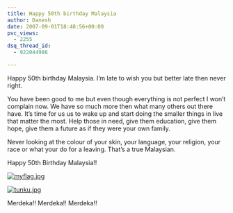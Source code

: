 ```yaml
---
title: Happy 50th birthday Malaysia
author: Danesh
date: 2007-09-01T18:48:56+00:00
pvc_views:
  - 2255
dsq_thread_id:
  - 922044986

---
```

Happy 50th birthday Malaysia. I&#8217;m late to wish you but better late then never right.

You have been good to me but even though everything is not perfect I won&#8217;t complain now. We have so much more then what many others out there have. It&#8217;s time for us us to wake up and start doing the smaller things in live that matter the most. Help those in need, give them education, give them hope, give them a future as if they were your own family.

Never looking at the colour of your skin, your language, your religion, your race or what your do for a leaving. That&#8217;s a true Malaysian.

Happy 50th Birthday Malaysia!!

[![myflag.jpg][1]][2]

[![tunku.jpg][3]][4]

Merdeka!! Merdeka!! Merdeka!!

 [1]: /wp-content/uploads/2007/09/myflag.jpg
 [2]: /wp-content/uploads/2007/09/myflag.jpg "myflag.jpg"
 [3]: /wp-content/uploads/2007/09/tunku.jpg
 [4]: /wp-content/uploads/2007/09/tunku.jpg "tunku.jpg"